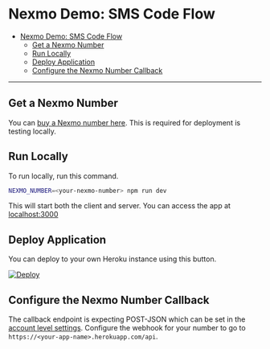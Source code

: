 # Nexmo Demo: SMS Code Flow

- [Nexmo Demo: SMS Code Flow](#nexmo-demo-sms-code-flow)
  - [Get a Nexmo Number](#get-a-nexmo-number)
  - [Run Locally](#run-locally)
  - [Deploy Application](#deploy-application)
  - [Configure the Nexmo Number Callback](#configure-the-nexmo-number-callback)

---

## Get a Nexmo Number

You can [buy a Nexmo number here][1]. This is required for deployment is testing locally.

## Run Locally

To run locally, run this command.

```bash
NEXMO_NUMBER=<your-nexmo-number> npm run dev
``` 

This will start both the client and server. You can access the app at [localhost:3000][4]

## Deploy Application

You can deploy to your own Heroku instance using this button.

[![Deploy](https://www.herokucdn.com/deploy/button.svg)][2]

## Configure the Nexmo Number Callback

The callback endpoint is expecting POST-JSON which can be set in the [account level settings][3]. Configure the webhook for your number to go to `https://<your-app-name>.herokuapp.com/api`.

[1]: <https://dashboard.nexmo.com/your-numbers>
[2]: <https://heroku.com/deploy>
[3]: <https://dashboard.nexmo.com/settings>
[4]: <http://localhost:3000>